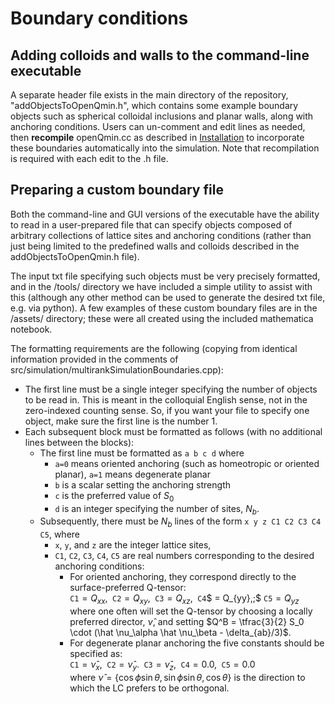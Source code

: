 # Boundary conditions 

## Adding colloids and walls to the command-line executable

A separate header file exists in the main directory of the repository, "addObjectsToOpenQmin.h", which contains some example boundary objects such as spherical colloidal inclusions and planar walls, along with anchoring conditions. Users can un-comment and edit lines as needed, then **recompile** openQmin.cc as described in [Installation](Installation) to incorporate these boundaries automatically into the simulation. Note that recompilation is required with each edit to the .h file. 

## Preparing a custom boundary file

Both the command-line and GUI versions of the executable have the ability to read in a user-prepared
file that can specify objects composed of arbitrary collections of lattice sites and anchoring conditions
(rather than just being limited to the predefined walls and colloids described in the addObjectsToOpenQmin.h file).

The input txt file specifying such objects must be very precisely formatted, and in the /tools/ directory
we have included a simple utility to assist with this (although any other method can be used to generate
the desired txt file, e.g. via python).  A few examples of these custom boundary files are in the /assets/
directory; these were all created using the included mathematica notebook.

The formatting requirements are the following (copying from
identical information provided in the comments of src/simulation/multirankSimulationBoundaries.cpp):

* The first line must be a single integer specifying the number of objects to be read in. This is meant in the colloquial English sense, not in the zero-indexed counting sense. So, if you want your file to specify one object, make sure the first line is the number 1.
* Each subsequent block must be formatted as follows (with no additional lines between the blocks): 
    * The first line must be formatted as `a b c d` where 
        * `a=0` means oriented anchoring (such as homeotropic or oriented planar), `a=1` means degenerate planar
        * `b` is a scalar setting the anchoring strength
        * `c` is the preferred value of $S_0$
        * `d` is an integer specifying the number of sites, $N_b$.
    * Subsequently, there must be $N_b$ lines of the form `x y z C1 C2 C3 C4 C5`, where 
        * `x`, `y`, and `z` are the integer lattice sites, 
        * `C1`, `C2`, `C3`, `C4`, `C5` are real numbers corresponding to the desired anchoring conditions:
            * For oriented anchoring, they correspond directly to the surface-preferred Q-tensor: <br>
                `C1`$=Q_{xx},\;$ `C2`$= Q_{xy},\;$ `C3`$=Q_{xz},\;$ `C4`$ = Q_{yy},\;$ `C5`$=Q_{yz}$ 
                \
                where one often will set the Q-tensor by choosing a locally preferred director, $\hat \nu$, and setting $Q^B = \tfrac{3}{2} S_0 \cdot (\hat \nu_\alpha \hat \nu_\beta - \delta_{ab}/3)$.
            * For degenerate planar anchoring the five constants should be specified as: <br> 
                `C1`$=\hat{\nu}_x,\;$ `C2`$=\hat{\nu}_y.\;$ `C3`$=\hat{\nu}_z,\;$ `C4`$=0.0,\;$ `C5`$=0.0$ 
                \
               where $\hat \nu = \{\cos\phi \sin\theta, \sin\phi \sin\theta, \cos\theta\}$ is the direction to which the LC prefers to be orthogonal.
